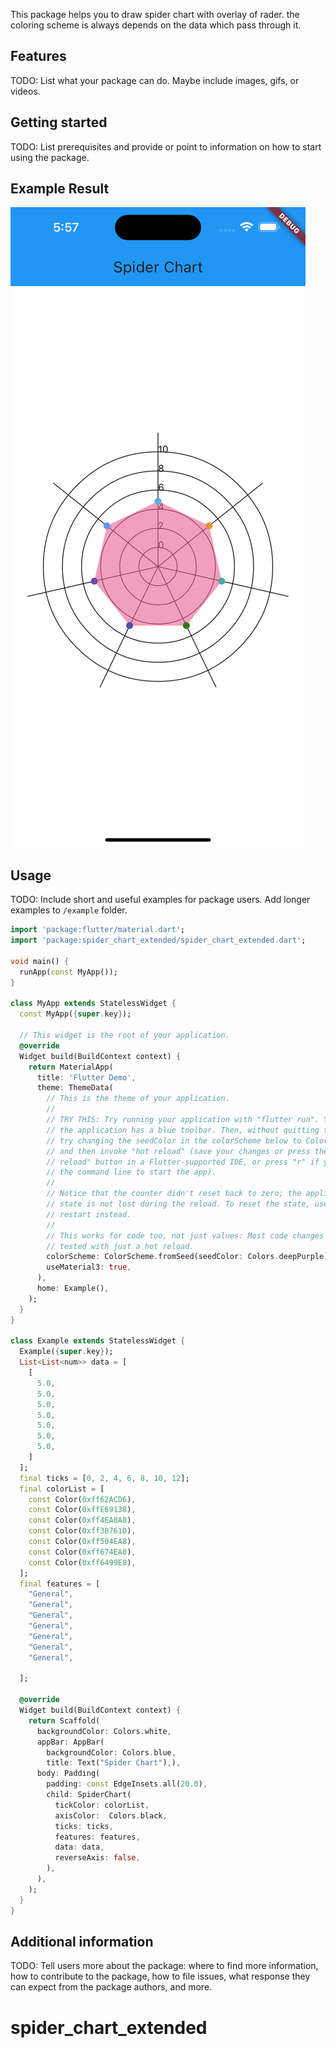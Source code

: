 <!--
This README describes the package. If you publish this package to pub.dev,
this README's contents appear on the landing page for your package.

For information about how to write a good package README, see the guide for
[writing package pages](https://dart.dev/guides/libraries/writing-package-pages).

For general information about developing packages, see the Dart guide for
[creating packages](https://dart.dev/guides/libraries/create-library-packages)
and the Flutter guide for
[developing packages and plugins](https://flutter.dev/developing-packages).
-->

This package helps you to draw spider chart with overlay of rader. the coloring scheme is always depends on the data which pass through it.


## Features

TODO: List what your package can do. Maybe include images, gifs, or videos.

## Getting started

TODO: List prerequisites and provide or point to information on how to
start using the package.
## Example Result

![Example](assets/example.png)

## Usage

TODO: Include short and useful examples for package users. Add longer examples
to `/example` folder.

```dart
import 'package:flutter/material.dart';
import 'package:spider_chart_extended/spider_chart_extended.dart';

void main() {
  runApp(const MyApp());
}

class MyApp extends StatelessWidget {
  const MyApp({super.key});

  // This widget is the root of your application.
  @override
  Widget build(BuildContext context) {
    return MaterialApp(
      title: 'Flutter Demo',
      theme: ThemeData(
        // This is the theme of your application.
        //
        // TRY THIS: Try running your application with "flutter run". You'll see
        // the application has a blue toolbar. Then, without quitting the app,
        // try changing the seedColor in the colorScheme below to Colors.green
        // and then invoke "hot reload" (save your changes or press the "hot
        // reload" button in a Flutter-supported IDE, or press "r" if you used
        // the command line to start the app).
        //
        // Notice that the counter didn't reset back to zero; the application
        // state is not lost during the reload. To reset the state, use hot
        // restart instead.
        //
        // This works for code too, not just values: Most code changes can be
        // tested with just a hot reload.
        colorScheme: ColorScheme.fromSeed(seedColor: Colors.deepPurple),
        useMaterial3: true,
      ),
      home: Example(),
    );
  }
}

class Example extends StatelessWidget {
  Example({super.key});
  List<List<num>> data = [
    [
      5.0,
      5.0,
      5.0,
      5.0,
      5.0,
      5.0,
      5.0,
    ]
  ];
  final ticks = [0, 2, 4, 6, 8, 10, 12];
  final colorList = [
    const Color(0xff62ACD6),
    const Color(0xffE69138),
    const Color(0xff4EA8A8),
    const Color(0xff38761D),
    const Color(0xff504EA8),
    const Color(0xff674EA8),
    const Color(0xff6499E8),
  ];
  final features = [
    "General",
    "General",
    "General",
    "General",
    "General",
    "General",
    "General",

  ];

  @override
  Widget build(BuildContext context) {
    return Scaffold(
      backgroundColor: Colors.white,
      appBar: AppBar(
        backgroundColor: Colors.blue,
        title: Text("Spider Chart"),),
      body: Padding(
        padding: const EdgeInsets.all(20.0),
        child: SpiderChart(
          tickColor: colorList,
          axisColor:  Colors.black,
          ticks: ticks,
          features: features,
          data: data,
          reverseAxis: false,
        ),
      ),
    );
  }
}

```

## Additional information

TODO: Tell users more about the package: where to find more information, how to
contribute to the package, how to file issues, what response they can expect
from the package authors, and more.
# spider_chart_extended

